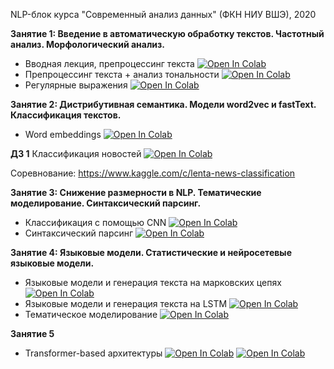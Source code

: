 NLP-блок курса "Современный анализ данных" (ФКН НИУ ВШЭ), 2020

**Занятие 1: Введение в автоматическую обработку текстов. Частотный анализ. Морфологический анализ.**  
- Вводная лекция, препроцессинг текста [![Open In Colab](https://colab.research.google.com/assets/colab-badge.svg)](https://colab.research.google.com/github/Combo-Breaker/NLP_DPO_2020/blob/master/sem_01/1.%20Intro.ipynb)
- Препроцессинг текста + анализ тональности [![Open In Colab](https://colab.research.google.com/assets/colab-badge.svg)](https://colab.research.google.com/github/maryszmary/NLP_DPO_2020/blob/master/sem_01/1.%20Preprocessing%20and%20Sentiment%20Analysis.ipynb)
- Регулярные выражения [![Open In Colab](https://colab.research.google.com/assets/colab-badge.svg)](https://colab.research.google.com/github/Combo-Breaker/NLP_DPO_2020/blob/master/sem_01/1.%20Regex%20in%20Python.ipynb)


**Занятие 2: Дистрибутивная семантика. Модели word2vec и fastText. Классификация текстов.**

- Word embeddings [![Open In Colab](https://colab.research.google.com/assets/colab-badge.svg)](https://colab.research.google.com/github/Combo-Breaker/NLP_DPO_2020/blob/master/sem_02/Word_embeddings.ipynb)

**ДЗ 1**
Классификация новостей [![Open In Colab](https://colab.research.google.com/assets/colab-badge.svg)](https://colab.research.google.com/github/Combo-Breaker/NLP_DPO_2020/blob/master/HW/hw_1_lenta.ipynb)

Соревнование: https://www.kaggle.com/c/lenta-news-classification


**Занятие 3: Снижение размерности в NLP. Тематические моделирование. Синтаксический парсинг.**
- Классификация с помощью CNN [![Open In Colab](https://colab.research.google.com/assets/colab-badge.svg)](https://colab.research.google.com/drive/1U3vnZeD8aiDg5Gh-SjnEyJyfrTHSRTkB)
- Синтаксический парсинг [![Open In Colab](https://colab.research.google.com/assets/colab-badge.svg)](https://colab.research.google.com/github/Combo-Breaker/NLP_DPO_2020/blob/master/sem_02/Syntax.ipynb)

**Занятие 4: Языковые модели. Статистические и нейросетевые языковые модели.** 

- Языковые модели и генерация текста на марковских цепях [![Open In Colab](https://colab.research.google.com/assets/colab-badge.svg)](https://github.com/maryszmary/DPO_2020/blob/master/8/LM.ipynb)
- Языковые модели и генерация текста на LSTM [![Open In Colab](https://colab.research.google.com/assets/colab-badge.svg)](https://github.com/maryszmary/nlp-netology/blob/master/6/language_models.ipynb)
- Тематическое моделирование [![Open In Colab](https://colab.research.google.com/assets/colab-badge.svg)](https://colab.research.google.com/github/Combo-Breaker/NLP_DPO_2020/blob/master/sem_02/Topic_modeling.ipynb)


**Занятие 5**
- Transformer-based архитектуры [![Open In Colab](https://colab.research.google.com/assets/colab-badge.svg)](https://colab.research.google.com/github/Combo-Breaker/NLP_DPO_2020/blob/master/sem_04/transformer.ipynb)
[![Open In Colab](https://colab.research.google.com/assets/colab-badge.svg)](https://colab.research.google.com/github/Combo-Breaker/NLP_DPO_2020/blob/master/sem_04/fastai.ipynb)

